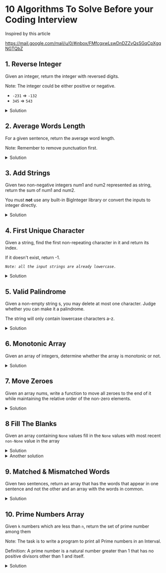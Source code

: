 # 10 Algorithms To Solve Before your Coding Interview

Inspired by this article

https://mail.google.com/mail/u/0/#inbox/FMfcgxwLswDnDZZvQsSGqCpXgqNGTQbZ

## 1. Reverse Integer
Given an integer, return the integer with reversed digits.

Note: The integer could be either positive or negative.

* `-231` => `-132`
* `345` => `543`


<details>
	<summary>Solution</summary>

```python
def solution(n):
    return f'-{str(n)[1:][::-1]}' if n<0 else str(n)[::-1]
```

</details>

## 2. Average Words Length

For a given sentence, return the average word length.

Note: Remember to remove punctuation first.

<details>
	<summary>Solution</summary>

```python
sentence1 = "Hi all, my name is Tom...I am originally from Australia."
sentence2 = "I need to work very hard to learn more about algorithms in Python!"

assert solution(sentence1)==3.82
assert solution(sentence2)==4.08

import re
def solution(sentence):
    def avg(iterable):
        ret = 0
        n = 0.0  # if using python 2 force to float
        for x in iterable:
            ret+=x
            n+=1.0  # counting like this because `iterable` is a generator and generators has no `len` method
        return ret/n  # if using python 2 remember to cast to float

    return round(avg(map(len, re.findall(r'\w+', sentence))), 2)
```

</details>

## 3. Add Strings
Given two non-negative integers num1 and num2 represented as string, return the sum of num1 and num2.

You must **not** use any built-in BigInteger library or convert the inputs to integer directly.

<details>
	<summary>Solution</summary>

```python
from functools import reduce  # only needed for python 3

def solution(num1, num2):
    n1 = reduce(lambda a, b: a*10+b-48, map(ord, num1), 0)
    n2 = reduce(lambda a, b: a*10+b-48, map(ord, num2), 0)

    return n1+n2
```

</details>

## 4. First Unique Character
Given a string, find the first non-repeating character in it and return its index.

If it doesn't exist, return -1.

*`Note: all the input strings are already lowercase.`*

<details>
	<summary>Solution</summary>

```python
def solution(s):
    seen = [None]*256  # let's assume only ascii characters 0..255
    for i, x in enumerate(s):
        n = ord(x)
        if seen[n] is None:
            seen[n] = i
        elif seen[n] is not False:
            seen[n] = False
    try:
        return min(x for x in seen if x not in (False, None))
    except ValueError:  # empty generator above
        return -1
```

</details>

## 5. Valid Palindrome

Given a non-empty string s, you may delete at most one character. Judge whether you can make it a palindrome.

The string will only contain lowercase characters a-z.

<details>
	<summary>Solution</summary>

```python
def solution(s):
    if s[:len(s)//2+1] == s[:len(s)//2-1:-1]:
        return True  # already a palindrome
    for i in range(len(s)):
        w = s[:i] + s[i+1:]
        if w[:len(w)//2+1] == w[:len(w)//2-1:-1]:
            return True
    return False
```

</details>

## 6. Monotonic Array

Given an array of integers, determine whether the array is monotonic or not.

<details>
	<summary>Solution</summary>

```python
A = [6,5,4,4]
B = [1,1,1,3,3,4,3,2,4,2]
C = [1,1,2,3,7]

def solution(nums):
    return all(a>=b for a, b in zip(nums, nums[1:])) or \
           all(a<=b for a, b in zip(nums, nums[1:]))

assert solution(A)
assert not solution(B)
assert solution(C)
```

</details>

## 7. Move Zeroes

Given an array nums, write a function to move all zeroes to the end of it while maintaining the relative order of the non-zero elements.

<details>
	<summary>Solution</summary>

```python
array1 = [0,1,0,3,12]
array2 = [1,7,0,0,8,0,10,12,0,4]

def solution(nums):  # NOT changing the input
    ret = [x for x in nums if x!=0]
    return ret + [0] * (len(nums)-len(ret))


from collections import deque
def solution(nums):  # changing the input
    zeros = deque()
    for i in range(len(nums)):
        x = nums[i]
        if x==0:
            zeros.append(i)
        elif len(zeros)>0:
            idx = zeros.popleft()
            nums[idx] = x
            nums[i] = 0
            zeros.append(i)
    return nums


assert solution(array1) == [1, 3, 12, 0, 0]
assert solution(array2) == [1, 7, 8, 10, 12, 4, 0, 0, 0, 0]
```

</details>

## 8 Fill The Blanks

Given an array containing `None` values fill in the `None` values with most recent `non-None` value in the array

<details>
	<summary>Solution</summary>

```python
array1 = [1, None, 2, 3, None, None, 5, None]

def solution(arr):
    ret = []
    for x in arr:
        valid = valid if x is None else x
        ret.append(valid)
    return ret

assert solution(array1) == [1, 1, 2, 3, 3, 3, 5, 5]
```

</details>

<details>
	<summary>Another solution</summary>

```python

def first_true(iter):
	for x in iter:
		if x is not None:
			return x
	raise ValueError("All the values are None")

def solution(a):
	return [first_true(x) for x in zip(*(([None] * i + a[:len(a)-i]) for i in range(len(a))))]
```

Basically I am creating a matrix and rotating it with `zip`. Then for each column (that now is a row), taking the first not `None` element.

</details>

## 9. Matched & Mismatched Words

Given two sentences, return an array that has the words that appear in one sentence and not the other and an array with the words in common.

<details>
	<summary>Solution</summary>

```python
sentence1 = 'We are really pleased to meet you in our city'
sentence2 = 'The city was hit by a really heavy storm'

def solution(sentence1, sentence2):
    set1 = set(sentence1.split())
    set2 = set(sentence2.split())

    return set1^set2, set1&set2

assert solution(sentence1, sentence2) == ({'We', 'to', 'heavy', 'The', 'storm', 'meet', 'hit', \
    'pleased', 'are', 'by', 'a', 'in', 'was', 'you', 'our'}, {'really', 'city'})
```

</details>

## 10. Prime Numbers Array

Given `k` numbers which are less than `n`, return the set of prime number among them

Note: The task is to write a program to print all Prime numbers in an Interval.

Definition: A prime number is a natural number greater than 1 that has no positive divisors other than 1 and itself.

<details>
	<summary>Solution</summary>

```python
def solution(n):
    primes = []
    for num in range(2, n):
        for p in primes:
            if num % p == 0:
                break
        else:
            primes.append(num)
    return primes

assert solution(35) == [2, 3, 5, 7, 11, 13, 17, 19, 23, 29, 31]
```

</details>
